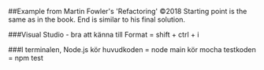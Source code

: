 ##Example from Martin Fowler's 'Refactoring' ©2018
Starting point is the same as in the book.
End is similar to his final solution.

###Visual Studio - bra att känna till
Format = shift + ctrl + i

###I terminalen, Node.js
kör huvudkoden = node main
kör mocha testkoden = npm test